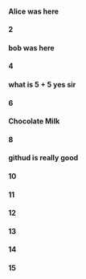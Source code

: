 #### Alice was here
#### 2
#### bob was here
#### 4
#### what is 5 + 5 yes sir
#### 6
#### Chocolate Milk
#### 8
#### githud is really good 
#### 10
#### 11
#### 12
#### 13
#### 14
#### 15